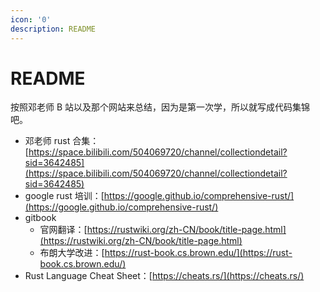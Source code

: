 ```yaml
---
icon: '0'
description: README
---
```


# README

按照邓老师 B 站以及那个网站来总结，因为是第一次学，所以就写成代码集锦吧。

* 邓老师 rust 合集：[https://space.bilibili.com/504069720/channel/collectiondetail?sid=3642485](https://space.bilibili.com/504069720/channel/collectiondetail?sid=3642485)
* google rust 培训：[https://google.github.io/comprehensive-rust/](https://google.github.io/comprehensive-rust/)
* gitbook
  * 官网翻译：[https://rustwiki.org/zh-CN/book/title-page.html](https://rustwiki.org/zh-CN/book/title-page.html)
  * 布朗大学改进：[https://rust-book.cs.brown.edu/](https://rust-book.cs.brown.edu/)
* Rust Language Cheat Sheet：[https://cheats.rs/](https://cheats.rs/)

